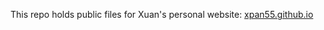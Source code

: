 This repo holds public files for Xuan's personal website: [xpan55.github.io](https://xpan55.github.io)
